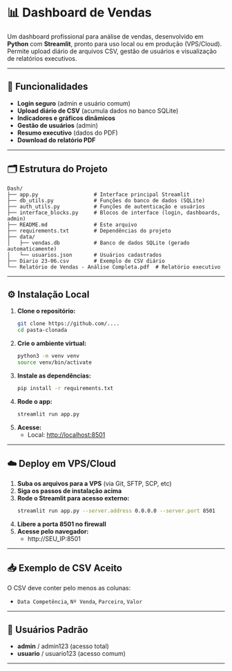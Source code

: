 # 📊 Dashboard de Vendas

Um dashboard profissional para análise de vendas, desenvolvido em **Python** com **Streamlit**, pronto para uso local ou em produção (VPS/Cloud). Permite upload diário de arquivos CSV, gestão de usuários e visualização de relatórios executivos.

---

## 🚀 Funcionalidades
- **Login seguro** (admin e usuário comum)
- **Upload diário de CSV** (acumula dados no banco SQLite)
- **Indicadores e gráficos dinâmicos**
- **Gestão de usuários** (admin)
- **Resumo executivo** (dados do PDF)
- **Download do relatório PDF**

---

## 🗂️ Estrutura do Projeto
```
Dash/
├── app.py                  # Interface principal Streamlit
├── db_utils.py             # Funções do banco de dados (SQLite)
├── auth_utils.py           # Funções de autenticação e usuários
├── interface_blocks.py     # Blocos de interface (login, dashboards, admin)
├── README.md               # Este arquivo
├── requirements.txt        # Dependências do projeto
├── data/
│   ├── vendas.db           # Banco de dados SQLite (gerado automaticamente)
│   └── usuarios.json       # Usuários cadastrados
├── Diario 23-06.csv        # Exemplo de CSV diário
└── Relatório de Vendas - Análise Completa.pdf  # Relatório executivo
```

---

## ⚙️ Instalação Local
1. **Clone o repositório:**
   ```bash
   git clone https://github.com/....
   cd pasta-clonada
   ```
2. **Crie o ambiente virtual:**
   ```bash
   python3 -m venv venv
   source venv/bin/activate
   ```
3. **Instale as dependências:**
   ```bash
   pip install -r requirements.txt
   ```
4. **Rode o app:**
   ```bash
   streamlit run app.py
   ```
5. **Acesse:**
   - Local: [http://localhost:8501](http://localhost:8501)

---

## ☁️ Deploy em VPS/Cloud
1. **Suba os arquivos para a VPS** (via Git, SFTP, SCP, etc)
2. **Siga os passos de instalação acima**
3. **Rode o Streamlit para acesso externo:**
   ```bash
   streamlit run app.py --server.address 0.0.0.0 --server.port 8501
   ```
4. **Libere a porta 8501 no firewall**
5. **Acesse pelo navegador:**
   - http://SEU_IP:8501

---

## 📥 Exemplo de CSV Aceito
O CSV deve conter pelo menos as colunas:
- `Data Competência`, `Nº Venda`, `Parceiro`, `Valor`

---

## 👤 Usuários Padrão
- **admin** / admin123  (acesso total)
- **usuario** / usuario123  (acesso comum)

---


 
